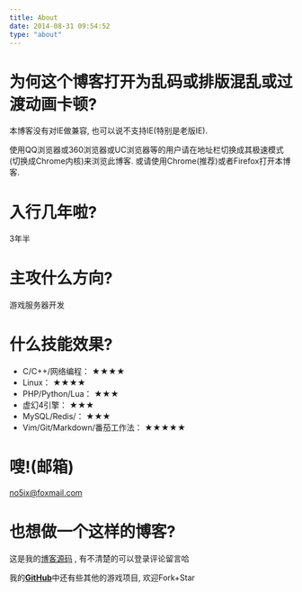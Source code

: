 ```yaml
---
title: About
date: 2014-08-31 09:54:52
type: "about"
---
```


# 为何这个博客打开为乱码或排版混乱或过渡动画卡顿?

本博客没有对IE做兼容, 也可以说不支持IE(特别是老版IE).

使用QQ浏览器或360浏览器或UC浏览器等的用户请在地址栏切换成其极速模式(切换成Chrome内核)来浏览此博客.
或请使用Chrome(推荐)或者Firefox打开本博客.


# 入行几年啦?

3年半

# 主攻什么方向?

游戏服务器开发


# 什么技能效果? 

 - C/C++/网络编程：                ★★★★ 
 - Linux：                        ★★★★   
 - PHP/Python/Lua：               ★★★ 
 - 虚幻4引擎：                     ★★★   
 - MySQL/Redis/：                 ★★★   
 - Vim/Git/Markdown/番茄工作法：   ★★★★★ 


# 嗖!(邮箱)

no5ix@foxmail.com


# 也想做一个这样的博客?

这是我的[博客源码](https://github.com/no5ix/no5ix.github.io/tree/source) , 
有不清楚的可以登录评论留言哈

我的[**GitHub**](https://github.com/no5ix/)中还有些其他的游戏项目, 
欢迎Fork+Star
